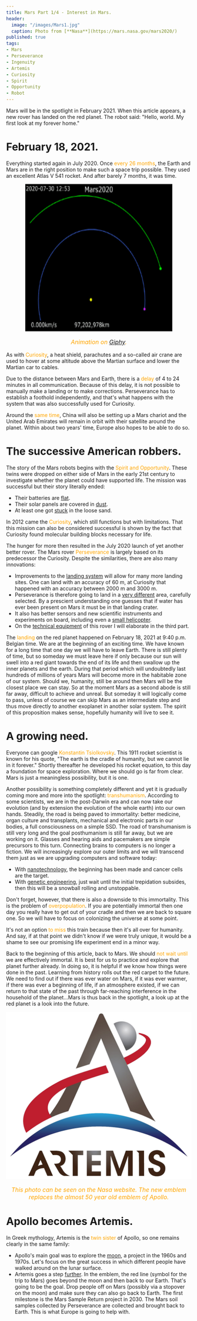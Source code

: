 ```yaml
---
title: Mars Part 1/4 - Interest in Mars.
header:
  image: "/images/Mars1.jpg"
  caption: Photo from [**Nasa**](https://mars.nasa.gov/mars2020/)
published: true
tags:
- Mars
- Perseverance
- Ingenuity
- Artemis
- Curiosity
- Spirit
- Opportunity
- Robot
---
```


Mars will be in the spotlight in February 2021. When this article appears, a new rover has landed on the red planet. The robot said: "Hello, world. My first look at my forever home."

# February 18, 2021.

Everything started again in July 2020. Once <span style="color: orange;">every 26 months</span>, the Earth and Mars are in the right position to make such a space trip possible. They used an excellent Atlas V 541 rocket. And after barely 7 months, it was time.

<div align="center"><img src="/images/Perseverance.gif" alt="" width="400" height="400"></div>

<p style="text-align: center; font-size: 12pt;"><span style="color: orange;"><i>Animation on <a href="https://giphy.com/gifs/time-clock-infinity-3oxRmvU3GAJay6F60g">Giphy</a>.</i></span></p>

As with <span style="color: orange;">Curiosity</span>, a heat shield, parachutes and a so-called air crane are used to hover at some altitude above the Martian surface and lower the Martian car to cables.

Due to the distance between Mars and Earth, there is a <span style="color: orange;">delay</span> of 4 to 24 minutes in all communication. Because of this delay, it is not possible to manually make a landing or to make corrections. Perseverance has to establish a foothold independently, and that's what happens with the system that was also successfully used for Curiosity.

Around the <span style="color: orange;">same time</span>, China will also be setting up a Mars chariot and the United Arab Emirates will remain in orbit with their satellite around the planet. Within about two years' time, Europe also hopes to be able to do so.

# The successive American robbers.

The story of the Mars robots begins with the <span style="color: orange;">Spirit and Opportunity</span>. These twins were dropped on either side of Mars in the early 21st century to investigate whether the planet could have supported life. The mission was successful but their story literally ended:
* Their batteries are <u>flat</u>.
* Their solar panels are covered in <u>dust</u>.
* At least one got <u>stuck</u> in the loose sand.

In 2012 came the <span style="color: orange;">Curiosity</span>, which still functions but with limitations. That this mission can also be considered successful is shown by the fact that Curiosity found molecular building blocks necessary for life.

The hunger for more then resulted in the July 2020 launch of yet another better rover. The Mars rover <span style="color: orange;">Perseverance</span> is largely based on its predecessor the Curiosity. Despite the similarities, there are also many innovations:
* Improvements to the <u>landing system</u> will allow for many more landing sites. One can land with an accuracy of 60 m, at Curiosity that happened with an accuracy between 2000 m and 3000 m.
* Perseverance is therefore going to land in a <u>very different</u> area, carefully selected. By a prescient understanding one guesses that if water has ever been present on Mars it must be in that landing crater.
* It also has better sensors and new scientific instruments and experiments on board, including even a <u>small helicopter</u>.
* On the <u>technical equipment</u> of this rover I will elaborate in the third part.

The <span style="color: orange;">landing</span> on the red planet happened on February 18, 2021 at 9:40 p.m. Belgian time. We are at the beginning of an exciting time. We have known for a long time that one day we will have to leave Earth. There is still plenty of time, but so someday we must leave here if only because our sun will swell into a red giant towards the end of its life and then swallow up the inner planets and the earth. During that period which will undoubtedly last hundreds of millions of years Mars will become more in the habitable zone of our system. Should we, humanity, still be around then Mars will be the closest place we can stay. So at the moment Mars as a second abode is still far away, difficult to achieve and unreal. But someday it will logically come to pass, unless of course we can skip Mars as an intermediate step and thus move directly to another exoplanet in another solar system. The spirit of this proposition makes sense, hopefully humanity will live to see it.

# A growing need.
Everyone can google <span style="color: orange;">Konstantin Tsiolkovsky</span>. This 1911 rocket scientist is known for his quote, "The earth is the cradle of humanity, but we cannot lie in it forever." Shortly thereafter he developed his rocket equation, to this day a foundation for space exploration. Where we should go is far from clear. Mars is just a meaningless possibility, but it is one. 

Another possibility is something completely different and yet it is gradually coming more and more into the spotlight: <span style="color: orange;">transhumanism</span>. According to some scientists, we are in the post-Darwin era and can now take our evolution (and by extension the evolution of the whole earth) into our own hands. Steadily, the road is being paved to immortality: better medicine, organ culture and transplants, mechanical and electronic parts in our bodies, a full consciousness on a simple SSD. The road of transhumanism is still very long and the goal posthumanism is still far away, but we are working on it. Glasses and hearing aids and pacemakers are simple precursors to this turn. Connecting brains to computers is no longer a fiction. We will increasingly explore our outer limits and we will transcend them just as we are upgrading computers and software today:
* With <u>nanotechnology</u>, the beginning has been made and cancer cells are the target.
* With <u>genetic engineering</u>, just wait until the initial trepidation subsides, then this will be a snowball rolling and unstoppable.

Don't forget, however, that there is also a downside to this immortality. This is the problem of <span style="color: orange;">overpopulation</span>. If you are potentially immortal then one day you really have to get out of your cradle and then we are back to square one. So we will have to focus on colonizing the universe at some point.

It's not an option <span style="color: orange;">to miss</span> this train because then it's all over for humanity. And say, if at that point we didn't know if we were truly unique, it would be a shame to see our promising life experiment end in a minor way.

Back to the beginning of this article, back to Mars. We should <span style="color: orange;">not wait until</span> we are effectively immortal. It is best for us to practice and explore that planet further already. In doing so, it is helpful if we know how things were done in the past. Learning from history rolls out the red carpet to the future. We need to find out if there was ever water on Mars, if it was ever warmer, if there was ever a beginning of life, if an atmosphere existed, if we can return to that state of the past through far-reaching interference in the household of the planet...Mars is thus back in the spotlight, a look up at the red planet is a look into the future.

<div align="center"><img src="/images/Artemis.jpg" alt="" width="" height=""></div>

<p style="text-align: center; font-size: 12pt;"><span style="color: orange;"><i>This photo can be seen on the Nasa website. The new emblem replaces the almost 50 year old emblem of Apollo.</i></span></p>

# Apollo becomes Artemis.
In Greek mythology, Artemis is the <span style="color: orange;">twin sister</span> of Apollo, so one remains clearly in the same family:
* Apollo's main goal was to explore the <u>moon</u>, a project in the 1960s and 1970s. Let's focus on the great success in which different people have walked around on the lunar surface.
* Artemis goes a step <u>further</u>. In the emblem, the red line (symbol for the trip to Mars) goes beyond the moon and then back to our Earth. That's going to be the goal. Drop people off on Mars (possibly via a stopover on the moon) and make sure they can also go back to Earth. The first milestone is the Mars Sample Return project in 2030. The Mars soil samples collected by Perseverance are collected and brought back to Earth. This is what Europe is going to help with.
